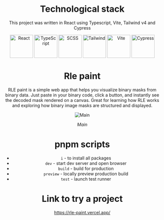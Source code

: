 <div align="center">

# Technological stack

This project was written in React using Typescript, Vite, Tailwind v4 and Cypress

<img src="https://cdn.freebiesupply.com/logos/large/2x/react-1-logo-png-transparent.png" alt="React" width="75" height="75" style="object-fit: cover;">
<img src="https://static-00.iconduck.com/assets.00/typescript-icon-icon-1024x1024-vh3pfez8.png" alt="TypeScript" width="75" height="75" style="object-fit: cover;">
<img src="https://cdn-icons-png.flaticon.com/512/5968/5968358.png" alt="SCSS" width="75" height="75" style="object-fit: cover;">
<img src="https://gyazo.com/d779a2f7951457023e090625aa510cc3/max_size/1000" alt="Tailwind" width="75" height="75" style="object-fit: cover;">
<img src="https://upload.wikimedia.org/wikipedia/commons/f/f1/Vitejs-logo.svg" alt="Vite" width="75" height="75" style="object-fit: cover">
<img src="https://static-00.iconduck.com/assets.00/cypress-icon-2048x2048-swmlmjca.png" alt="Cypress" width="75" height="75" style="object-fit: cover;">

# Rle paint

RLE paint is a simple web app that helps you visualize binary masks from binary data. Just paste in your binary code, click a button, and instantly see the decoded mask rendered on a canvas. Great for learning how RLE works and exploring how binary image masks are structured and displayed.

![Main](https://docs.google.com/uc?id=1QDwTJVqVLo87-iRO2uNBUzQgdh-5UEJK)

<i>Main</i>

# pnpm scripts

- `i` - to install all packages
- `dev` - start dev server and open browser
- `build` - build for production
- `preview` - locally preview production build
- `test` - launch test runner

# Link to try a project

https://rle-paint.vercel.app/

</div>
